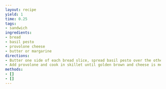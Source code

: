 ```yaml
---
layout: recipe
yield: 1
time: 0.25
tags:
- sandwich
ingredients:
- bread
- basil pesto
- provolone cheese
- butter or margarine
directions:
- Butter one side of each bread slice, spread basil pesto over the other sides
- Add provolone and cook in skillet until golden brown and cheese is melted
methods:
- []
- []
---
```

